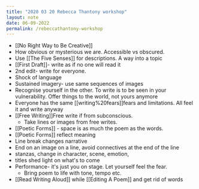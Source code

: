 ```yaml
---
title: "2020 03 20 Rebecca Thantony workshop"
layout: note
date: 06-09-2022
permalink: /rebeccathantony-workshop
---
```


-   [[No Right Way to Be Creative]]
- How obvious or mysterious we are. Accessible vs obscured.
-   Use [[The Five Senses]] for descriptions. A way into a topic
-   [[First Draft]]- write as if no one will read it
-   2nd edit- write for everyone.
-   Shock of language
-   Sustained imagery- use same sequences of images
-   Recognise yourself in the other. To write is to be seen in your vulnerability. Offer things to the world, not yours anymore
-   Everyone has the same [[writing%20fears]]fears</a> and limitations. All feel it and write anyway
-   [[Free Writing]]Free write</a> if from subconscious.
    -   Take lines or images from free writes.
-   [[Poetic Forms]] - space is as much the poem as the words.
-   [[Poetic Forms]] reflect meaning
-   Line break changes narrative
-   End on an image on a line, avoid connectives at the end of the line
-   stanzas, change in character, scene, emotion,
-   titles shed light on what's to come
-   Performance- it's just you on stage. Let yourself feel the fear.
    -   Bring poem to life with tone, tempo etc.
-   [[Read Writing Aloud]] while [[Editing A Poem]] and get rid of words
